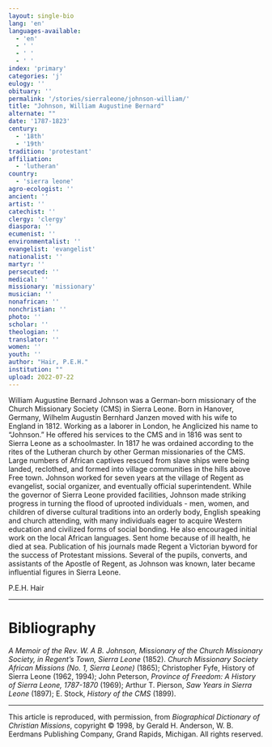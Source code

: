 ```yaml
---
layout: single-bio
lang: 'en'
languages-available:
  - 'en'
  - ' '
  - ' '
  - ' '
index: 'primary'
categories: 'j'
eulogy: ''
obituary: ''
permalink: '/stories/sierraleone/johnson-william/'
title: "Johnson, William Augustine Bernard"
alternate: ""
date: '1787-1823'
century:
  - '18th'
  - '19th'
tradition: 'protestant'
affiliation:
  - 'lutheran'
country:
  - 'sierra leone'
agro-ecologist: ''
ancient: ''
artist: ''
catechist: ''
clergy: 'clergy'
diaspora: ''
ecumenist: ''
environmentalist: ''
evangelist: 'evangelist'
nationalist: ''
martyr: ''
persecuted: ''
medical: ''
missionary: 'missionary'
musician: ''
nonafrican: ''
nonchristian: ''
photo: ''
scholar: ''
theologian: ''
translator: ''
women: ''
youth: ''
author: "Hair, P.E.H."
institution: ""
upload: 2022-07-22
---
```




William Augustine Bernard Johnson was a German-born missionary of the Church Missionary Society (CMS) in Sierra Leone. Born in Hanover, Germany, Wilhelm Augustin Bernhard Janzen moved with his wife to England in 1812. Working as a laborer in London, he Anglicized his name to “Johnson.” He offered his services to the CMS and in 1816 was sent to Sierra Leone as a schoolmaster. In 1817 he was ordained according to the rites of the Lutheran church by other German missionaries of the CMS. Large numbers of African captives rescued from slave ships were being landed, reclothed, and formed into village communities in the hills above Free town. Johnson worked for seven years at the village of Regent as evangelist, social organizer, and eventually official superintendent. While the governor of Sierra Leone provided facilities, Johnson made striking progress in turning the flood of uprooted individuals - men, women, and children of diverse cultural traditions into an orderly body, English speaking and church attending, with many individuals eager to acquire Western education and civilized forms of social bonding. He also encouraged initial work on the local African languages. Sent home because of ill health, he died at sea. Publication of his journals made Regent a Victorian byword for the success of Protestant missions. Several of the pupils, converts, and assistants of the Apostle of Regent, as Johnson was known, later became influential figures in Sierra Leone.

P.E.H. Hair

---

# Bibliography

*A Memoir of the Rev. W. A B. Johnson, Missionary of the Church Missionary Society, in Regent’s Town, Sierra Leone* (1852). *Church Missionary Society African Missions (No. 1, Sierra Leone)* (1865); Christopher Fyfe, History of Sierra Leone (1962, 1994); John Peterson, *Province of Freedom: A History of Sierra Leone, 1787-1870* (1969); Arthur T. Pierson, *Saw Years in Sierra Leone* (1897); E. Stock, *History of the CMS* (1899).

---

This article is reproduced, with permission, from *Biographical Dictionary of Christian Missions*, copyright © 1998, by Gerald H. Anderson, W. B. Eerdmans Publishing Company, Grand Rapids, Michigan. All rights reserved.
